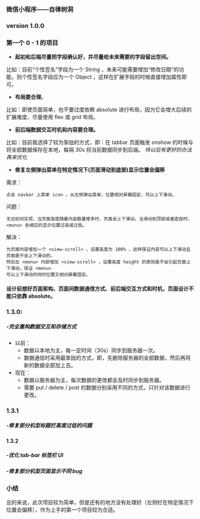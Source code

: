 ### 微信小程序——自律树洞

### version 1.0.0

### 第一个 0 - 1 的项目

- **起初和后端尽量把字段确认好，并尽量给未来需要的字段留出空间。**

比如：目前“个性签名”字段为一个 String ，未来可能需要增加“修改日期”的功能，则个性签名字段应为一个 Object ，这样在扩展字段的时候直接增加属性即可。

- **布局要合理**。

比如：即使页面简单，也不要过度依赖 absolute 进行布局，因为它会增大后续的扩展难度，尽量使用 flex 或 grid 布局。

- **前后端数据交互时机和内容要合理。**

比如：目前我选择了较为笨拙的方式，即：在 tabbar 页面触发 onshow 的时候与将全部数据保存在本地，每隔 30s 将当前数据同步到后端。
*待以后有更好的办法再来优化*

- **修复左侧弹出菜单在特定情况下(页面滑动到底部)显示位置会偏移**

需求：

```
点击 navbar 上菜单 icon ，从左侧弹出菜单，位置相对屏幕固定，可以上下滑动。
```

问题： 

    无论如何实现，当页面高度随着内容数量增多时，页面会上下滑动，当滑动到顶部或者底部时，
    <munu> 会相应的显示位置过高或过低。

解决：

    为页面内容增加一个 <view-scroll> ，设置高度为 100% ，这样保证内容可以上下滑动且页面是不会上下滑动的，
    然后在 <menu> 内部增加 <view-scroll> ，设置高度 height 的原则是不会引起页面上下滑动，保证 <menu> 
    可以上下滑动的同时位置又相对屏幕固定。

#### 设计前想好页面架构、页面间数据通信方式、前后端交互方式和时机，页面设计不能只依靠 absolute。

### 1.3.0:

##### -完全重构数据交互和存储方式

- 以前：
    - 数据以本地为主，每一定时间（30s）同步到服务器一次。
    - 数据通信时采用最笨拙的方式，即，先删除服务器的全部数据，然后再将新的数据全部加上去。
- 现在：
    - 数据以服务器为主，每次数据的更改都会及时同步到服务器。
    - 需要 put / delete / post 的数据分别采用不同的方式，只针对该数据进行更改。 

### 1.3.1

##### -修复部分机型标题栏高度过低的问题

#### 1.3.2

##### -优化 tab-bar 标签栏 UI

##### -修复部分机型页面显示不同 bug

### 小结

总的来说，此次项目较为简单，但是还有的地方没有处理好（左侧栏在特定情况下位置会偏移），作为上手的第一个项目较为合适。
